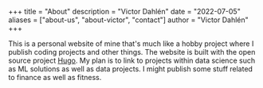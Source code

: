 +++
title = "About"
description = "Victor Dahlén"
date = "2022-07-05"
aliases = ["about-us", "about-victor", "contact"]
author = "Victor Dahlén"
+++

This is a personal website of mine that's much like a hobby project where I publish coding projects and other things. The website is built with the open source project [Hugo](https://github.com/gohugoio). My plan is to link to projects within data science such as ML solutions as well as data projects. I might publish some stuff related to finance as well as fitness.